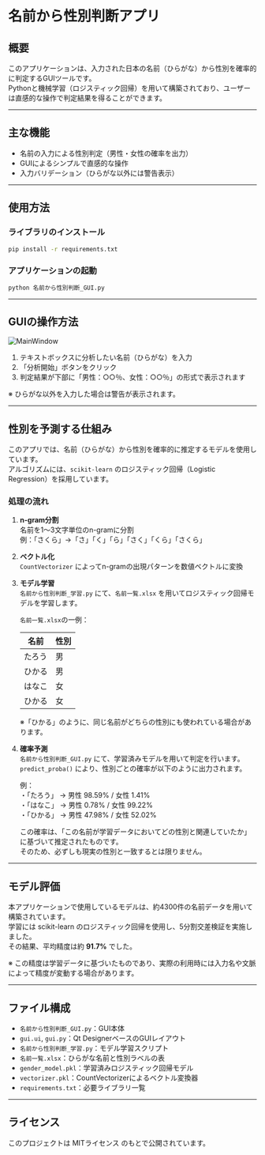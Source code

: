 # 名前から性別判断アプリ

## 概要

このアプリケーションは、入力された日本の名前（ひらがな）から性別を確率的に判定するGUIツールです。  
Pythonと機械学習（ロジスティック回帰）を用いて構築されており、ユーザーは直感的な操作で判定結果を得ることができます。

---

## 主な機能

- 名前の入力による性別判定（男性・女性の確率を出力）
- GUIによるシンプルで直感的な操作
- 入力バリデーション（ひらがな以外には警告表示）

---

## 使用方法

### ライブラリのインストール

```bash
pip install -r requirements.txt
```

### アプリケーションの起動

```bash
python 名前から性別判断_GUI.py
```

---

## GUIの操作方法

![MainWindow](https://github.com/user-attachments/assets/91e99106-c0f2-4939-8df9-67d74837db8e)

1. テキストボックスに分析したい名前（ひらがな）を入力  
2. 「分析開始」ボタンをクリック  
3. 判定結果が下部に「男性：○○％、女性：○○％」の形式で表示されます

※ ひらがな以外を入力した場合は警告が表示されます。

---

## 性別を予測する仕組み

このアプリでは、名前（ひらがな）から性別を確率的に推定するモデルを使用しています。  
アルゴリズムには、`scikit-learn` のロジスティック回帰（Logistic Regression）を採用しています。

### 処理の流れ

1. **n-gram分割**  
   名前を1～3文字単位のn-gramに分割  
   例：「さくら」→「さ」「く」「ら」「さく」「くら」「さくら」

2. **ベクトル化**  
   `CountVectorizer` によってn-gramの出現パターンを数値ベクトルに変換

3. **モデル学習**  
   `名前から性別判断_学習.py` にて、`名前一覧.xlsx` を用いてロジスティック回帰モデルを学習します。

   `名前一覧.xlsx`の一例：

   | 名前   | 性別 |
   |--------|------|
   | たろう | 男   |
   | ひかる | 男   |
   | はなこ | 女   |
   | ひかる | 女   |

   ※「ひかる」のように、同じ名前がどちらの性別にも使われている場合があります。

4. **確率予測**  
   `名前から性別判断_GUI.py` にて、学習済みモデルを用いて判定を行います。  
   `predict_proba()` により、性別ごとの確率が以下のように出力されます。

   例：  
   ・「たろう」 → 男性 98.59% / 女性 1.41%  
   ・「はなこ」 → 男性 0.78% / 女性 99.22%  
   ・「ひかる」 → 男性 47.98% / 女性 52.02%

   この確率は、「この名前が学習データにおいてどの性別と関連していたか」に基づいて推定されたものです。  
   そのため、必ずしも現実の性別と一致するとは限りません。

---

## モデル評価

本アプリケーションで使用しているモデルは、約4300件の名前データを用いて構築されています。  
学習には scikit-learn のロジスティック回帰を使用し、5分割交差検証を実施しました。  
その結果、平均精度は約 **91.7%** でした。

※ この精度は学習データに基づいたものであり、実際の利用時には入力名や文脈によって精度が変動する場合があります。

---

## ファイル構成

- `名前から性別判断_GUI.py`：GUI本体
- `gui.ui`, `gui.py`：Qt DesignerベースのGUIレイアウト
- `名前から性別判断_学習.py`：モデル学習スクリプト
- `名前一覧.xlsx`：ひらがな名前と性別ラベルの表
- `gender_model.pkl`：学習済みロジスティック回帰モデル
- `vectorizer.pkl`：CountVectorizerによるベクトル変換器
- `requirements.txt`：必要ライブラリ一覧

---

## ライセンス

このプロジェクトは MITライセンス のもとで公開されています。


